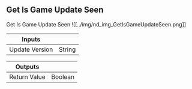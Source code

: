 ## Get Is Game Update Seen
Get Is Game Update Seen
![[../img/nd_img_GetIsGameUpdateSeen.png]]

|Inputs||
|--|--|
| Update Version | String |

|Outputs||
|--|--|
| Return Value | Boolean |
